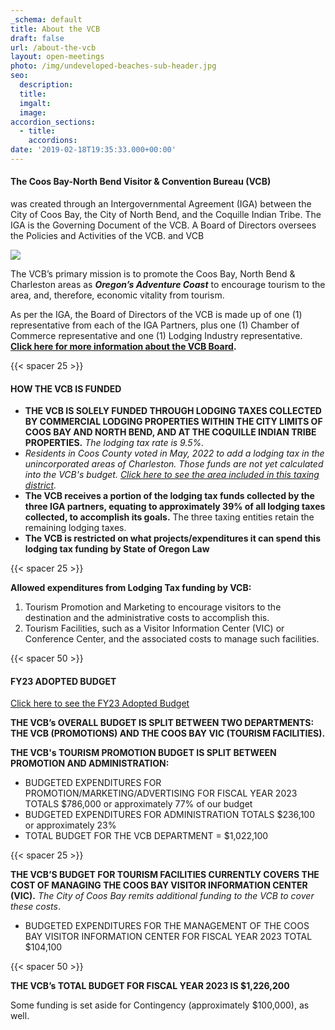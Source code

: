 ```yaml
---
_schema: default
title: About the VCB
draft: false
url: /about-the-vcb
layout: open-meetings
photo: /img/undeveloped-beaches-sub-header.jpg
seo:
  description:
  title:
  imgalt:
  image:
accordion_sections:
  - title:
    accordions:
date: '2019-02-18T19:35:33.000+00:00'
---
```

#### **The Coos Bay-North Bend Visitor & Convention Bureau (VCB)**

was created through an Intergovernmental Agreement (IGA) between the City of Coos Bay, the City of North Bend, and the Coquille Indian Tribe. The IGA is the Governing Document of the VCB. A Board of Directors oversees the Policies and Activities of the VCB. and VCB

![](/img/009-16-17721.jpg)

The VCB’s primary mission is to promote the Coos Bay, North Bend & Charleston areas as ***Oregon’s Adventure Coast*** to encourage tourism to the area, and, therefore, economic vitality from tourism.

As per the IGA, the Board of Directors of the VCB is made up of one (1) representative from each of the IGA Partners, plus one (1) Chamber of Commerce representative and one (1) Lodging Industry representative. [**Click here for more information about the VCB Board**](/board-of-directors/)**.**

{{< spacer 25 >}}

#### HOW THE VCB IS FUNDED

* **THE VCB IS SOLELY FUNDED THROUGH LODGING TAXES COLLECTED BY COMMERCIAL LODGING PROPERTIES WITHIN THE CITY LIMITS OF COOS BAY AND NORTH BEND, AND AT THE COQUILLE INDIAN TRIBE PROPERTIES.** *The lodging tax rate is 9.5%.*
* *Residents in Coos County voted in May, 2022 to add a lodging tax in the unincorporated areas of Charleston. Those funds are not yet calculated into the VCB's budget.* [*Click here to see the area included in this taxing district*](/img/CH-TLT-map.jpg)*.*
* **The VCB receives a portion of the lodging tax funds collected by the three IGA partners, equating to approximately 39% of all lodging taxes collected, to accomplish its goals.** The three taxing entities retain the remaining lodging taxes.
* **The VCB is restricted on what projects/expenditures it can spend this lodging tax funding by State of Oregon Law**

{{< spacer 25 >}}

**Allowed expenditures from Lodging Tax funding by VCB:**

1. Tourism Promotion and Marketing to encourage visitors to the destination and the administrative costs to accomplish this.
2. Tourism Facilities, such as a Visitor Information Center (VIC) or Conference Center, and the associated costs to manage such facilities.

{{< spacer 50 >}}

#### FY23 ADOPTED BUDGET

[Click here to see the FY23 Adopted Budget](/img/CBNBVCB-FY23-Adopted-budget.pdf)

**THE VCB’s OVERALL BUDGET IS SPLIT BETWEEN TWO DEPARTMENTS: THE VCB (PROMOTIONS) AND THE COOS BAY VIC (TOURISM FACILITIES).**

**THE VCB's TOURISM PROMOTION BUDGET IS SPLIT BETWEEN PROMOTION AND ADMINISTRATION:**

* BUDGETED EXPENDITURES FOR PROMOTION/MARKETING/ADVERTISING FOR FISCAL YEAR 2023 TOTALS $786,000 or approximately 77% of our budget
* BUDGETED EXPENDITURES FOR ADMINISTRATION TOTALS $236,100 or approximately 23%
* TOTAL BUDGET FOR THE VCB DEPARTMENT = $1,022,100

{{< spacer 25 >}}

**THE VCB’S BUDGET FOR TOURISM FACILITIES CURRENTLY COVERS THE COST OF MANAGING THE COOS BAY VISITOR INFORMATION CENTER (VIC).** *The City of Coos Bay remits additional funding to the VCB to cover these costs*.

* BUDGETED EXPENDITURES FOR THE MANAGEMENT OF THE COOS BAY VISITOR INFORMATION CENTER FOR FISCAL YEAR 2023 TOTAL $104,100

{{< spacer 50 >}}

**THE VCB’s TOTAL BUDGET FOR FISCAL YEAR 2023 IS $1,226,200**

Some funding is set aside for Contingency (approximately $100,000), as well.